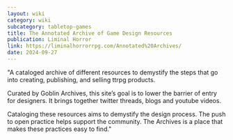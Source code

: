 ```yaml
---
layout: wiki
category: wiki
subcategory: tabletop-games
title: The Annotated Archive of Game Design Resources
publication: Liminal Horror
link: https://liminalhorrorrpg.com/Annotated%20Archives/
date: 2024-09-27
---
```


"A cataloged archive of different resources to demystify the steps that go into creating, publishing, and selling ttrpg products.

Curated by Goblin Archives, this site’s goal is to lower the barrier of entry for designers. It brings together twitter threads, blogs and youtube videos.

Cataloging these resources aims to demystify the design process. The push to open practice helps support the community. The Archives is a place that makes these practices easy to find."
